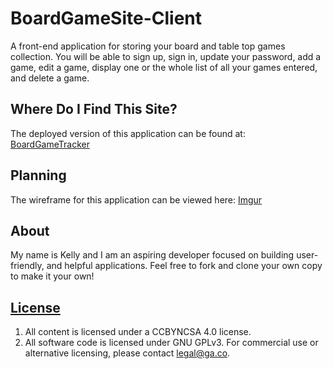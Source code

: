 # BoardGameSite-Client

A front-end application for storing your board and table top games collection. You will be able to sign up, sign in, update your password, add a game, edit a game, display one or the whole list of all your games entered, and delete a game.

## Where Do I Find This Site?

The deployed version of this application can be found at: [BoardGameTracker](https://robinson4623.github.io/BoardGameSite-Client/)

## Planning

The wireframe for this application can be viewed here: [Imgur](https://i.imgur.com/LbgMV5P.png)

## About

My name is Kelly and I am an aspiring developer focused on building user-friendly, and helpful applications. Feel free to fork and clone your own copy to make it your own!

## [License](LICENSE)

1. All content is licensed under a CC­BY­NC­SA 4.0 license.
1. All software code is licensed under GNU GPLv3. For commercial use or
   alternative licensing, please contact legal@ga.co.
